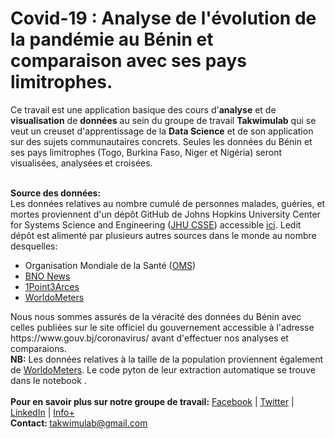 # Covid-19 : Analyse de l'évolution de la pandémie au Bénin et comparaison avec ses pays limitrophes.

Ce travail est une application basique des cours d'<b>analyse</b> et de <b>visualisation</b> de <b>données</b> au sein du groupe de travail  <b>Takwimulab</b> qui se veut un creuset d'apprentissage de la <b>Data Science</b> et de son application sur des sujets communautaires concrets. Seules les données du Bénin et ses pays limitrophes (Togo, Burkina Faso, Niger et Nigéria) seront visualisées, analysées et croisées.

<br>
<b>Source des données:</b><br>
Les données relatives au nombre cumulé de personnes malades, guéries, et mortes proviennent d'un dépôt GitHub de Johns Hopkins University Center for Systems Science and Engineering (<a href="https://systems.jhu.edu/" target="_blank">JHU CSSE</a>) accessible <a href="https://github.com/CSSEGISandData/COVID-19" target="_blank">ici</a>. Ledit dépôt est alimenté par plusieurs autres sources dans le monde au nombre desquelles:
<ul>
  <li>Organisation Mondiale de la Santé (<a href="https://www.who.int/" target="_blank">OMS</a>)</li>
  <li><a href="https://bnonews.com/index.php/2020/02/the-latest-coronavirus-cases/" target="_blank">BNO News</a></li>
  <li><a href="https://coronavirus.1point3acres.com/en" target="_blank">1Point3Arces</a></li>
  <li><a href="https://www.worldometers.info/coronavirus/" target="_blank">WorldoMeters</a></li>
</ul>
Nous nous sommes assurés de la véracité des données du Bénin avec celles publiées sur le site officiel du gouvernement accessible à l'adresse https://www.gouv.bj/coronavirus/ avant d'effectuer nos analyses et comparaions. <br>
<b>NB:</b> Les données relatives à la taille de la population proviennent également de <a href="https://www.worldometers.info/" target="_blank">WorldoMeters</a>. Le code pyton de leur extraction automatique se trouve dans le notebook <a href="" target="_blank"></a>.
<br>
<br>
<b>Pour en savoir plus sur notre groupe de travail:</b> <a href="https://facebook.com/takwimulab" target="_blank">Facebook</a> | <a href="https://twitter.com/takwimulab" target="_blank">Twitter</a> | <a href="https://www.linkedin.com/company/takwimulab" target="_blank">LinkedIn</a> | <a href="https://takwimulab.gitlab.io/" target="_blank">Info+</a> <br>
<b>Contact: </b> <a href="mailto:takwimulab@gmail.com" target="_blank">takwimulab@gmail.com</a>
<br>


<a href="" target="_blank"></a>
